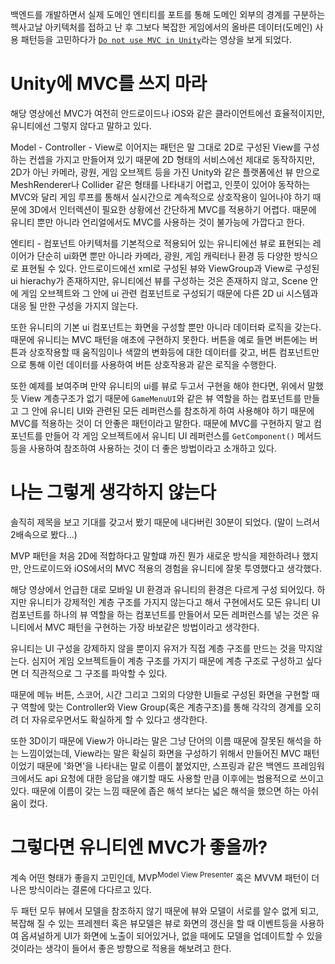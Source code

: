 백엔드를 개발하면서 실제 도메인 엔티티를 포트를 통해 도메인 외부의 경계를 구분하는 헥사고날 아키텍처를 접하고 난 후 그보다 복잡한 게임에서의 올바른 데이터(도메인) 사용 패턴등을 고민하다가 [`Do not use MVC in Unity`](https://youtu.be/er2KzMdUies)라는 영상을 보게 되었다.

# Unity에 MVC를 쓰지 마라

해당 영상에선 MVC가 여전히 안드로이드나 iOS와 같은 클라이언트에선 효율적이지만, 유니티에선 그렇지 않다고 말하고 있다.

Model - Controller - View로 이어지는 패턴은 말 그대로 2D로 구성된 View를 구성하는 컨셉을 가지고 만들어져 있기 때문에 2D 형태의 서비스에선 제대로 동작하지만, 2D가 아닌 카메라, 광원, 게임 오브젝트 등을 가진 Unity와 같은 플랫폼에선 뷰 만으로 MeshRenderer나 Collider 같은 형태를 나타내기 어렵고, 인풋이 있어야 동작하는 MVC와 달리 게임 루프를 통해서 실시간으로 계속적으로 상호작용이 일어나야 하기 때문에 3D에서 인터렉션이 필요한 상황에선 간단하게 MVC를 적용하기 어렵다. 때문에 유니티 뿐만 아니라 언리얼에서도 MVC를 사용하는 것이 불가능에 가깝다고 한다.

엔티티 - 컴포넌트 아키텍처를 기본적으로 적용되어 있는 유니티에선 뷰로 표현되는 레이어가 단순히 ui화면 뿐만 아니라 카메라, 광원, 게임 캐릭터나 환경 등 다양한 방식으로 표현될 수 있다. 안드로이드에선 xml로 구성된 뷰와 ViewGroup과 View로 구성된 ui hierachy가 존재하지만, 유니티에선 뷰를 구성하는 것은 존재하지 않고, Scene 안에 게임 오브젝트와 그 안에 ui 관련 컴포넌트로 구성되기 때문에 다른 2D ui 시스템과 대응 될 만한 구성을 가지지 않는다.

또한 유니티의 기본 ui 컴포넌트는 화면을 구성할 뿐만 아니라 데이터롸 로직을 갖는다. 때문에 유니티는 MVC 패턴을 애초에 구현하지 못한다. 버튼을 예로 들면 버튼에는 버튼과 상호작용할 때 움직임이나 색깔의 변화등에 대한 데이터를 갖고, 버튼 컴포넌트만으로 통해 이런 데이터를 사용하여 버튼 상호작용과 같은 로직을 수행한다.

또한 예제를 보여주며 만약 유니티의 ui를 뷰로 두고서 구현을 해야 한다면, 위에서 말했듯 View 계층구조가 없기 때문에 `GameMenuUI`와 같은 뷰 역할을 하는 컴포넌트를 만들고 그 안에 유니티 UI와 관련된 모든 레퍼런스를 참조하게 하여 사용해야 하기 때문에 MVC를 적용하는 것이 더 안좋은 패턴이라고 말한다. 때문에 MVC를 구현하지 말고 컴포넌트를 만들어 각 게임 오브젝트에서 유니티 UI 레퍼런스를 `GetComponent()` 메서드 등을 사용하여 참조하여 사용하는 것이 더 좋은 방법이라고 소개하고 있다.

# 나는 그렇게 생각하지 않는다

솔직히 제목을 보고 기대를 갖고서 봤기 때문에 내다버린 30분이 되었다. (말이 느려서 2배속으로 봤다...)

MVP 패턴을 처음 2D에 적합하다고 말할떄 까진 뭔가 새로운 방식을 제한하려나 했지만, 안드로이드와 iOS에서의 MVC 적용의 경험을 유니티에 잘못 투영했다고 생각했다.

해당 영상에서 언급한 대로 모바일 UI 환경과 유니티의 환경은 다르게 구성 되어있다. 하지만 유니티가 강제적인 계층 구조를 가지지 않는다고 해서 구현에서도 모든 유니티 UI 컴포넌트를 하나의 뷰 역할을 하는 컴포넌트를 만들어서 모든 레퍼런스를 넣는 것은 유니티에서 MVC 패턴을 구현하는 가장 바보같은 방법이라고 생각한다.

유니티는 UI 구성을 강제하지 않을 뿐이지 유저가 직접 계층 구조를 만드는 것을 막지않는다. 심지어 게임 오브젝트들이 계층 구조를 가지기 때문에 계층 구조로 구성하고 싶다면 더 직관적으로 그 구조를 파악할 수 있다.

때문에 메뉴 버튼, 스코어, 시간 그리고 그외의 다양한 UI들로 구성된 화면을 구현할 때 구 역할에 맞는 Controller와 View Group(혹은 계층구조)를 통해 각각의 경계를 오히려 더 자유로우면서도 확실하게 할 수 있다고 생각한다.

또한 3D이기 때문에 View가 아니라는 말은 그냥 단어의 이름 때문에 잘못된 해석을 하는 느낌이었는데, View라는 말은 확실히 화면을 구성하기 위해서 만들어진 MVC 패턴이었기 때문에 '화면'을 나타내는 말로 이름이 붙었지만, 스프링과 같은 백엔드 프레임워크에서도 api 요청에 대한 응답을 얘기할 때도 사용할 만큼 이후에는 범용적으로 쓰이고 있다. 때문에 이름이 갖는 느낌 때문에 좁은 해석 보다는 넓은 해석을 했으면 하는 아쉬움이 컸다.

# 그렇다면 유니티엔 MVC가 좋을까?

계속 어떤 형태가 좋을지 고민인데, MVP<sup>Model View Presenter</sup> 혹은 MVVM 패턴이 더 나은 방식이라는 결론에 다다르고 있다.

두 패턴 모두 뷰에서 모델을 참조하지 않기 때문에 뷰와 모델이 서로를 알수 없게 되고, 복잡해 질 수 있는 프레젠터 혹은 뷰모델은 뷰로 화면의 갱신을 할 때 이벤트등을 사용하여 옵셔널하게 UI가 화면에 노출이 되어있거나, 없을 때에도 모델을 업데이트할 수 있을 것이라는 생각이 들어서 좋은 방향으로 적용을 해보려고 한다.
